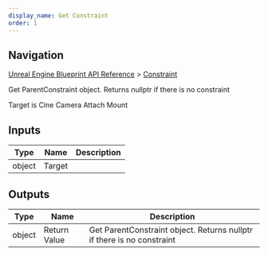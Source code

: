 ```yaml
---
display_name: Get Constraint
order: 1
---
```

## Navigation

[Unreal Engine Blueprint API Reference](https://dev.epicgames.com/documentation/en-us/unreal-engine/BlueprintAPI) > [Constraint](https://dev.epicgames.com/documentation/en-us/unreal-engine/BlueprintAPI/Constraint)

Get ParentConstraint object. Returns nullptr if there is no constraint

Target is Cine Camera Attach Mount

## Inputs

| Type | Name | Description |
| --- | --- | --- |
| object | Target |  |

## Outputs

| Type | Name | Description |
| --- | --- | --- |
| object | Return Value | Get ParentConstraint object. Returns nullptr if there is no constraint |
